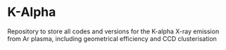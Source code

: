 # K-Alpha
Repository to store all codes and versions for the K-alpha X-ray emission from Ar plasma, including geometrical efficiency and CCD clusterisation
